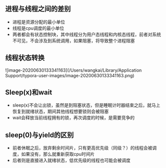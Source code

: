 ## 进程与线程之间的差别

- 进程是资源分配的最小单位
- 线程是cpu调度的最小单位
- 两者都会有状态控制块，其中线程分为用户态线程和内核态线程，前者对系统不可见，不会涉及到系统调用，如果阻塞，将导致整个进程阻塞

## 线程状态转换

![image-20200630133341163](/Users/wangkai/Library/Application Support/typora-user-images/image-20200630133341163.png)

## Sleep(x)和wait

- sleep(x)不会让出锁，虽然是到阻塞状态，但是睡眠计时器结束之后，就马上恢复到就绪状态，期间其他线程想要锁则会被阻塞
- wait会释放当前线程拥有的锁，再次调度的时候，是需要竞争的

## sleep(0)与yield的区别

- 前者休眠之后，放弃剩余时间片，只有更高优先级（同级？）的线程会被调度，如果没有，那么就重新获取cpu时间片
- 后者则是直接进入就绪状态，低优先级的线程也可能会被调度



